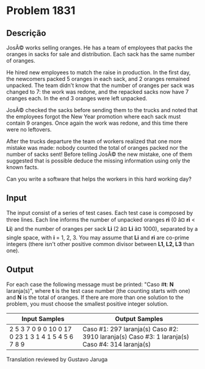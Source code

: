 # Problem 1831

Descrição
----------

JosÃ© works selling oranges. He has a team of employees that packs the oranges in sacks for sale and distribution. Each sack has the same number of oranges.

He hired new employees to match the raise in production. In the first day, the newcomers packed 5 oranges in each sack, and 2 oranges remained unpacked. The team didn't know that the number of oranges per sack was changed to 7: the work was redone, and the repacked sacks now have 7 oranges each. In the end 3 oranges were left unpacked.

JosÃ© checked the sacks before sending them to the trucks and noted that the employees forgot the New Year promotion where each sack must contain 9 oranges. Once again the work was redone, and this time there were no leftovers.

After the trucks departure the team of workers realized that one more mistake was made: nobody counted the total of oranges packed nor the number of sacks sent! Before telling JosÃ© the new mistake, one of them suggested that is possible deduce the missing information using only the known facts.

Can you write a software that helps the workers in this hard working day?

Input
-----

The input consist of a series of test cases. Each test case is composed by three lines. Each line informs the number of unpacked oranges **ri** (0 â¤ **ri** < **Li**) and the number of oranges per sack **Li** (2 â¤ **Li** â¤ 1000), separated by a single space, with **i** = 1, 2, 3. You may assume that **Li** and **ri** are co-prime integers (there isn't other positive common divisor between **L1, L2, L3** than one).

Output
------

For each case the following message must be printed: "Caso #**t**: **N** laranja(s)", where **t** is the test case number (the counting starts with one) and **N** is the total of oranges. If there are more than one solution to the problem, you must choose the smallest positive integer solution.


| Input Samples | Output Samples |
| --- | --- |
| 2 5  3 7  0 9  0 10  0 17  0 23  1 3  1 4  1 5  4 5  6 7  8 9 | Caso #1: 297 laranja(s)  Caso #2: 3910 laranja(s)  Caso #3: 1 laranja(s)  Caso #4: 314 laranja(s) |

Translation reviewed by Gustavo Jaruga

